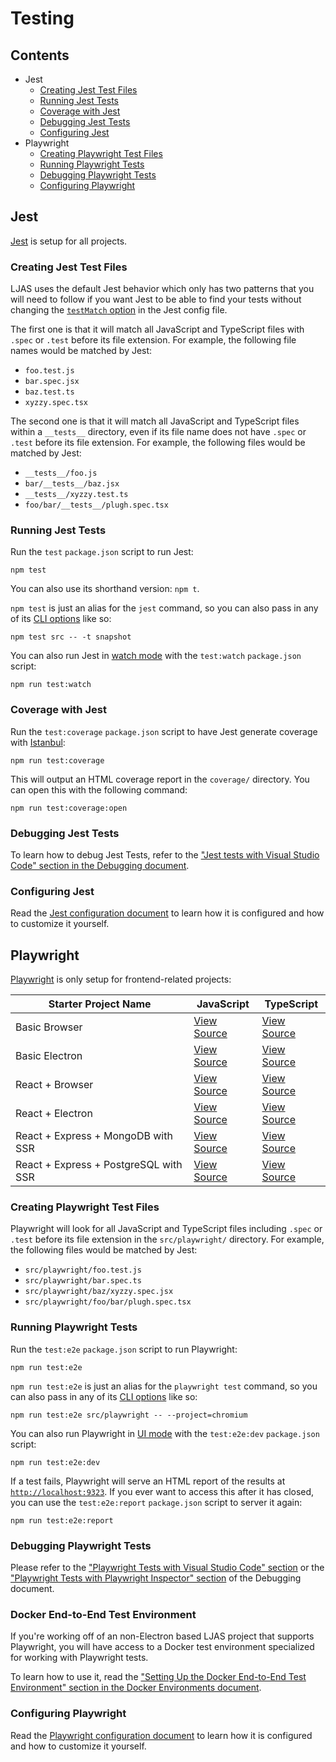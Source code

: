# Testing

## Contents

-   Jest
    -   [Creating Jest Test Files](#creating-jest-test-files)
    -   [Running Jest Tests](#running-jest-tests)
    -   [Coverage with Jest](#coverage-with-jest)
    -   [Debugging Jest Tests](#debugging-jest-tests)
    -   [Configuring Jest](#configuring-jest)
-   Playwright
    -   [Creating Playwright Test Files](#creating-playwright-test-files)
    -   [Running Playwright Tests](#running-playwright-tests)
    -   [Debugging Playwright Tests](#debugging-playwright-tests)
    -   [Configuring Playwright](#configuring-playwright)

## Jest

[Jest](https://jestjs.io) is setup for all projects.

### Creating Jest Test Files

LJAS uses the default Jest behavior which only has two patterns that you will need to follow if you want Jest to be able to find your tests without changing the [`testMatch` option](https://jestjs.io/docs/configuration#testmatch-arraystring) in the Jest config file.

The first one is that it will match all JavaScript and TypeScript files with `.spec` or `.test` before its file extension. For example, the following file names would be matched by Jest:

-   `foo.test.js`
-   `bar.spec.jsx`
-   `baz.test.ts`
-   `xyzzy.spec.tsx`

The second one is that it will match all JavaScript and TypeScript files within a `__tests__` directory, even if its file name does not have `.spec` or `.test` before its file extension. For example, the following files would be matched by Jest:

-   `__tests__/foo.js`
-   `bar/__tests__/baz.jsx`
-   `__tests__/xyzzy.test.ts`
-   `foo/bar/__tests__/plugh.spec.tsx`

### Running Jest Tests

Run the `test` `package.json` script to run Jest:

```console
npm test
```

You can also use its shorthand version: `npm t`.

`npm test` is just an alias for the `jest` command, so you can also pass in any of its [CLI options](https://jestjs.io/docs/cli) like so:

```console
npm test src -- -t snapshot
```

You can also run Jest in [watch mode](https://jestjs.io/docs/cli#--watch) with the `test:watch` `package.json` script:

```console
npm run test:watch
```

### Coverage with Jest

Run the `test:coverage` `package.json` script to have Jest generate coverage with [Istanbul](https://istanbul.js.org):

```console
npm run test:coverage
```

This will output an HTML coverage report in the `coverage/` directory. You can open this with the following command:

```console
npm run test:coverage:open
```

### Debugging Jest Tests

To learn how to debug Jest Tests, refer to the ["Jest tests with Visual Studio Code" section in the Debugging document](./debugging.md#jest-tests-with-visual-studio-code).

### Configuring Jest

Read the [Jest configuration document](../configuration/jest.md) to learn how it is configured and how to customize it yourself.

## Playwright

[Playwright](https://playwright.dev) is only setup for frontend-related projects:

| Starter Project Name                  | JavaScript                                               | TypeScript                                                  |
| ------------------------------------- | -------------------------------------------------------- | ----------------------------------------------------------- |
| Basic Browser                         | [View Source](../../starters/basic-browser)              | [View Source](../../starters/basic-browser-ts)              |
| Basic Electron                        | [View Source](../../starters/basic-electron)             | [View Source](../../starters/basic-electron-ts)             |
| React + Browser                       | [View Source](../../starters/react-electron)             | [View Source](../../starters/react-electron-ts)             |
| React + Electron                      | [View Source](../../starters/react-electron)             | [View Source](../../starters/react-electron-ts)             |
| React + Express + MongoDB with SSR    | [View Source](../../starters/react-express-mongo-ssr)    | [View Source](../../starters/react-express-mongo-ssr-ts)    |
| React + Express + PostgreSQL with SSR | [View Source](../../starters/react-express-postgres-ssr) | [View Source](../../starters/react-express-postgres-ssr-ts) |

### Creating Playwright Test Files

Playwright will look for all JavaScript and TypeScript files including `.spec` or `.test` before its file extension in the `src/playwright/` directory. For example, the following files would be matched by Jest:

-   `src/playwright/foo.test.js`
-   `src/playwright/bar.spec.ts`
-   `src/playwright/baz/xyzzy.spec.jsx`
-   `src/playwright/foo/bar/plugh.spec.tsx`

### Running Playwright Tests

Run the `test:e2e` `package.json` script to run Playwright:

```console
npm run test:e2e
```

`npm run test:e2e` is just an alias for the `playwright test` command, so you can also pass in any of its [CLI options](https://playwright.dev/docs/test-cli) like so:

```console
npm run test:e2e src/playwright -- --project=chromium
```

You can also run Playwright in [UI mode](https://playwright.dev/docs/test-ui-mode) with the `test:e2e:dev` `package.json` script:

```console
npm run test:e2e:dev
```

If a test fails, Playwright will serve an HTML report of the results at [`http://localhost:9323`](http://localhost:9323). If you ever want to access this after it has closed, you can use the `test:e2e:report` `package.json` script to server it again:

```console
npm run test:e2e:report
```

### Debugging Playwright Tests

Please refer to the ["Playwright Tests with Visual Studio Code" section](./debugging.md#playwright-tests-with-visual-studio-code) or the ["Playwright Tests with Playwright Inspector" section](./debugging.md#playwright-tests-with-playwright-inspector) of the Debugging document.

### Docker End-to-End Test Environment

If you're working off of an non-Electron based LJAS project that supports Playwright, you will have access to a Docker test environment specialized for working with Playwright tests.

To learn how to use it, read the ["Setting Up the Docker End-to-End Test Environment" section in the Docker Environments document](../developing/docker-environments.md#setting-up-the-docker-end-to-end-test-environment).

### Configuring Playwright

Read the [Playwright configuration document](../configuration/playwright.md) to learn how it is configured and how to customize it yourself.
